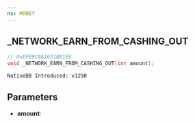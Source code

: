 ```yaml
---
ns: MONEY
---
```

## _NETWORK_EARN_FROM_CASHING_OUT

```c
// 0xEFE9C9A1651B81E6
void _NETWORK_EARN_FROM_CASHING_OUT(int amount);
```

```
NativeDB Introduced: v1290
```

## Parameters
* **amount**:
